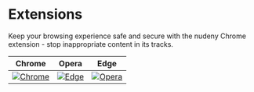 # Extensions

 Keep your browsing experience safe and secure with the nudeny Chrome extension - stop inappropriate content in its tracks. 

| Chrome | Opera | Edge
| ----| ---- | ---- |
|<a href="https://microsoftedge.microsoft.com/addons/detail/nudeny/ligkpogkigdnjhclanjfjniekbnkibcj?fbclid=IwAR3z5kcqHawLB4dVY7NfGp2jUaJW7ila3jyeckpAb_hBcuHimtVkfxa-hkA" target="_blank">![Chrome](../chrome.png)</a>| <a href="https://microsoftedge.microsoft.com/addons/detail/nudeny/ligkpogkigdnjhclanjfjniekbnkibcj?fbclid=IwAR3z5kcqHawLB4dVY7NfGp2jUaJW7ila3jyeckpAb_hBcuHimtVkfxa-hkA" target="_blank">![Edge](../Edge.png)  </a>| <a href="https://microsoftedge.microsoft.com/addons/detail/nudeny/ligkpogkigdnjhclanjfjniekbnkibcj?fbclid=IwAR3z5kcqHawLB4dVY7NfGp2jUaJW7ila3jyeckpAb_hBcuHimtVkfxa-hkA" target="_blank">![Opera](../opera.png) </a>
